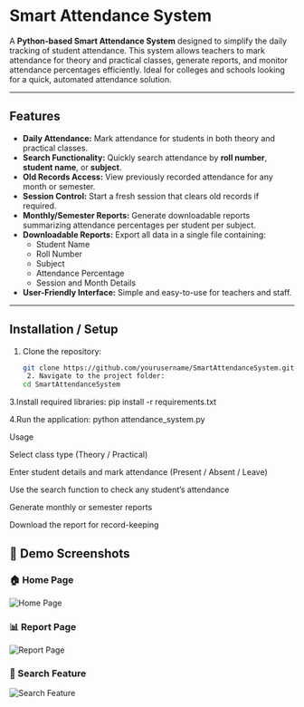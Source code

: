 # Smart Attendance System

A **Python-based Smart Attendance System** designed to simplify the daily tracking of student attendance. This system allows teachers to mark attendance for theory and practical classes, generate reports, and monitor attendance percentages efficiently. Ideal for colleges and schools looking for a quick, automated attendance solution.

---

## **Features**

- **Daily Attendance:** Mark attendance for students in both theory and practical classes.
- **Search Functionality:** Quickly search attendance by **roll number**, **student name**, or **subject**.
- **Old Records Access:** View previously recorded attendance for any month or semester.
- **Session Control:** Start a fresh session that clears old records if required.
- **Monthly/Semester Reports:** Generate downloadable reports summarizing attendance percentages per student per subject.
- **Downloadable Reports:** Export all data in a single file containing:
  - Student Name  
  - Roll Number  
  - Subject  
  - Attendance Percentage  
  - Session and Month Details
- **User-Friendly Interface:** Simple and easy-to-use for teachers and staff.

---

## **Installation / Setup**

1. Clone the repository:
   ```bash
   git clone https://github.com/yourusername/SmartAttendanceSystem.git
    2. Navigate to the project folder:
   cd SmartAttendanceSystem

3.Install required libraries:
pip install -r requirements.txt

4.Run the application:
python attendance_system.py


Usage

Select class type (Theory / Practical)

Enter student details and mark attendance (Present / Absent / Leave)

Use the search function to check any student’s attendance

Generate monthly or semester reports

Download the report for record-keeping

## 📸 Demo Screenshots

### 🏠 Home Page
![Home Page](screenshots/home.png)

### 📊 Report Page
![Report Page](screenshots/report.png)

### 🔎 Search Feature
![Search Feature](screenshots/search.png)



